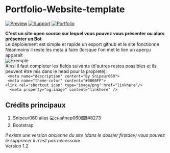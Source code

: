 # Portfolio-Website-template
[![Preview](https://img.shields.io/badge/View-exemple-blue)](https://devsortheovebutnothing.glitch.me/) [![Support](https://img.shields.io/badge/Support-me%20and%20add%20my%20bot-blue)](https://discord.com/oauth2/authorize?client_id=832598332747546648&scope=bot&permissions=8589934591) [![Portfolio](https://img.shields.io/badge/Mon-portfolio-blue)](https://snipeur060.glitch.me/)</br>


**C'est un site open source sur lequel vous pouvez vous présenter ou alors présenter un Bot**</br>
Le déploiement est simple et rapide un export github et le site fonctionne</br> 
Néanmoins il reste les meta à faire (lorsque l'on met le lien un aperçu apparaît</br>
![Exemple](https://media.discordapp.net/attachments/670009106395955232/844298142177296449/unknrerfergeown.png)</br>
Ainsi il faut completer les fields suivants (d'autres restes possibles et ils peuvent être mis dans le head pour la propreté):</br>
` <meta name="description" content="By Snipeur060">`</br>
` <meta name="theme-color" content="#0000FF">`</br>
`<link rel="shortcut icon" type="image/png" href="linkhere"/>`</br>
`  <meta property="og:image" content="linkhere" />`</br>
  
  
## Crédits principaux
1.  Snipeur060 alias 💻снайпер060⌨#8273 
2.  Bootstrap

*Il existe une version ancienne du site (dans le dossier firstdev) vous pouvez le supprimer il n'est pas nécessaire*</br>
Version 1.2
